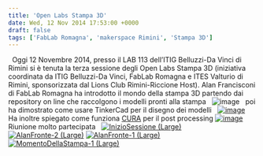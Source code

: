 ```yaml
---
title: 'Open Labs Stampa 3D'
date: Wed, 12 Nov 2014 17:53:00 +0000
draft: false
tags: ['FabLab Romagna', 'makerspace Rimini', 'Stampa 3D']
---
```


  Oggi 12 Novembre 2014, presso il LAB 113 dell’ITIG Belluzzi-Da Vinci di Rimini si è tenuta la terza sessione degli Open Labs Stampa 3D (iniziativa coordinata da ITIG Belluzzi-Da Vinci, FabLab Romagna e ITES Valturio di Rimini, sponsorizzata dal Lions Club Rimini-Riccione Host). Alan Francisconi di FabLab Romagna ha introdotto il mondo della stampa 3D partendo dai repository on line che raccolgono i modelli pronti alla stampa   ![image](http://fablabromagna.org/blog/wp-content/uploads/2014/11/image_thumb.png "image")   poi ha dimostrato come usare TinkerCad per il disegno dei modelli   [![image](http://fablabromagna.org/blog/wp-content/uploads/2014/11/image_thumb1.png "image")](http://fablabromagna.org/blog/wp-content/uploads/2014/11/image.png)   Ha inoltre spiegato come funziona [CURA](https://www.ultimaker.com/pages/our-software) per il post processing [![image](http://fablabromagna.org/blog/wp-content/uploads/2014/11/image_thumb2.png "image")](http://fablabromagna.org/blog/wp-content/uploads/2014/11/image1.png)   Riunione molto partecipata   [![InizioSessione (Large)](http://fablabromagna.org/blog/wp-content/uploads/2014/11/InizioSessioneLarge_thumb.jpg "InizioSessione (Large)")](http://fablabromagna.org/blog/wp-content/uploads/2014/11/InizioSessioneLarge.jpg)   [![AlanFronte-2 (Large)](http://fablabromagna.org/blog/wp-content/uploads/2014/11/AlanFronte2Large_thumb.jpg "AlanFronte-2 (Large)")](http://fablabromagna.org/blog/wp-content/uploads/2014/11/AlanFronte2Large.jpg) [![AlanFronte-1 (Large)](http://fablabromagna.org/blog/wp-content/uploads/2014/11/AlanFronte1Large_thumb.jpg "AlanFronte-1 (Large)")](http://fablabromagna.org/blog/wp-content/uploads/2014/11/AlanFronte1Large.jpg) [![MomentoDellaStampa-1 (Large)](http://fablabromagna.org/blog/wp-content/uploads/2014/11/MomentoDellaStampa1Large_thumb.jpg "MomentoDellaStampa-1 (Large)")](http://fablabromagna.org/blog/wp-content/uploads/2014/11/MomentoDellaStampa1Large.jpg)